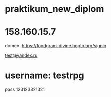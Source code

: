 # praktikum_new_diplom


# 158.160.15.7

domen: https://foodgram-divine.hopto.org/signin

test@yandex.ru
# username: testrpg
pass 123123321321